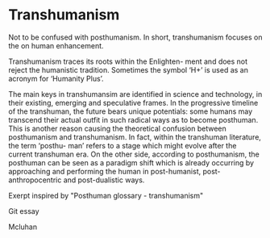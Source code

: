 # Transhumanism

Not to be confused with posthumanism. In short, transhumanism focuses on the on human enhancement. 

Transhumanism traces its roots within the Enlighten- ment and does not reject the humanistic tradition. Sometimes the symbol ‘H+’ is used as an acronym for ‘Humanity Plus’. 

The main keys in transhumansim are identified in science and technology, in their existing, emerging and speculative frames. In the progressive timeline of the transhuman, the future bears unique potentials: some humans may transcend their actual outfit in such radical ways as to become posthuman. This is another reason causing the theoretical confusion between posthumanism and transhumanism. In fact, within the transhuman literature, the term ‘posthu- man’ refers to a stage which might evolve after the current transhuman era. On the other side, according to posthumanism, the posthuman can be seen as a paradigm shift which is already occurring by approaching and performing the human in post-humanist, post-anthropocentric and post-dualistic ways.

Exerpt inspired by "Posthuman glossary - transhumanism"

Git essay <to do>
  
Mcluhan <to do>


